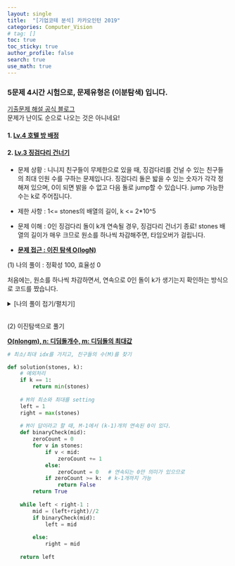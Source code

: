 ```yaml
---
layout: single  
title:  "[기업코테 분석] 카카오인턴 2019"
categories: Computer_Vision
# tag: []
toc: true
toc_sticky: true
author_profile: false
search: true
use_math: true
---
```


### 5문제 4시간 시험으로, 문제유형은 (이분탐색) 입니다.

[기출문제 해설 공식 블로그](https://tech.kakao.com/2020/04/01/2019-internship-test/)     
문제가 난이도 순으로 나오는 것은 아니네요! 


#### 1. [Lv.4 호텔 방 배정](https://school.programmers.co.kr/learn/courses/30/lessons/64063)



#### 2. [Lv.3 징검다리 건너기](https://school.programmers.co.kr/learn/courses/30/lessons/64062)

- 문제 상황 : 니니지 친구들이 무제한으로 있을 때, 징검다리를 건널 수 있는 친구들의 최대 인원 수를 구하는 문제입니다.  징검다리 돌은 밟을 수 있는 숫자가 각각 정해져 있으며, 0이 되면 밝을 수 없고 다음 돌로 jump할 수 있습니다. jump 가능한 수는 k로 주어집니다.  

- 제한 사항 : 1<= stones의 배열의 길이, k <= 2*10^5 

- 문제 이해 : 0인 징검다리 돌이 k개 연속될 경우, 징검다리 건너기 종료! stones 배열의 길이가 매우 크므로 원소를 하나씩 차감해주면, 타임오버가 걸립니다.    

- **<u>문제 접근 : 이진 탐색 O(logN)</u>**

(1) 나의 풀이 : 정확성 100, 효율성 0

처음에는, 원소를 하나씩 차감하면서, 연속으로 0인 돌이 k가 생기는지 확인하는 방식으로 코드를 짰습니다. 

<details>
<summary>[나의 풀이 접기/펼치기]</summary>
<div markdown="1">

```python
def solution(stones, k):
    answer = 0
    cur = 0
    n = len(stones)
    
    while True:
        if cur == n:
            answer += 1
            cur = 0
        
        if stones[cur] != 0:
            stones[cur] -= 1
        
        else:
            nothing = True
            for i in range(1,k):
                if cur + i == n:
                    answer += 1
                    cur = -1
                    nothing = False
                    break

                if stones[cur+i] != 0:
                    cur += i
                    stones[cur] -= 1
                    nothing = False
                    break
            if nothing:
                break
        
        cur += 1
          
    return answer

```
</div>
</details>
<br/>

(2) 이진탐색으로 풀기 

**<u>O(nlongm), n: 디딤돌개수, m: 디딤돌의 최대값</u>**

```python
# 최소/최대 idx를 가지고, 친구들의 수(M)를 찾기

def solution(stones, k):
    # 예외처리
    if k == 1:
        return min(stones)
    
    # M의 최소와 최대를 setting
    left = 1
    right = max(stones)
        
    # M이 답이라고 할 때, M-1에서 (k-1)개의 연속된 0이 있다. 
    def binaryCheck(mid):
        zeroCount = 0
        for v in stones:
            if v < mid:
                zeroCount += 1
            else:
                zeroCount = 0   # 연속되는 0만 의미가 있으므로
            if zeroCount >= k:  # k-1개까지 가능
                return False
        return True 
    
    while left < right-1 :
        mid = (left+right)//2
        if binaryCheck(mid):
            left = mid
        
        else:
            right = mid
            
    return left
```
